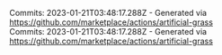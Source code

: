Commits: 2023-01-21T03:48:17.288Z - Generated via https://github.com/marketplace/actions/artificial-grass
<br>
Commits: 2023-01-21T03:48:17.288Z - Generated via https://github.com/marketplace/actions/artificial-grass
<br>

